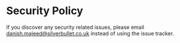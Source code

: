 # Security Policy

If you discover any security related issues, please email danish.majeed@silverbullet.co.uk instead of using the issue tracker.
